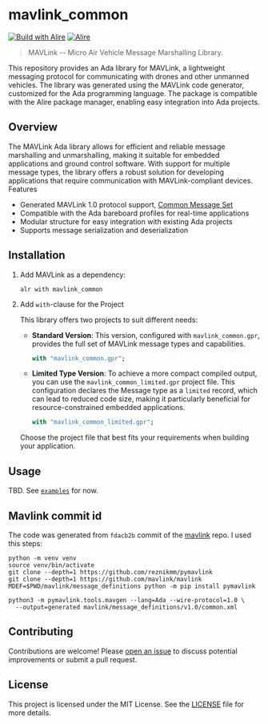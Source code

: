 # mavlink_common

[![Build with Alire](https://github.com/reznikmm/mavlink_common/actions/workflows/alire.yml/badge.svg)](https://github.com/reznikmm/mavlink_common/actions/workflows/alire.yml)
[![Alire](https://img.shields.io/endpoint?url=https://alire.ada.dev/badges/mavlink_common.json)](https://alire.ada.dev/crates/mavlink_common.html)

> MAVLink -- Micro Air Vehicle Message Marshalling Library.

This repository provides an Ada library for MAVLink, a lightweight
messaging protocol for communicating with drones and other unmanned
vehicles. The library was generated using the MAVLink code generator,
customized for the Ada programming language. The package is compatible
with the Alire package manager, enabling easy integration into Ada
projects.

## Overview

The MAVLink Ada library allows for efficient and reliable message
marshalling and unmarshalling, making it suitable for embedded applications
and ground control software. With support for multiple message types,
the library offers a robust solution for developing applications that
require communication with MAVLink-compliant devices. Features

- Generated MAVLink 1.0 protocol support,
  [Common Message Set](https://mavlink.io/en/messages/common.html)
- Compatible with the Ada bareboard profiles for real-time applications
- Modular structure for easy integration with existing Ada projects
- Supports message serialization and deserialization

## Installation

1. Add MAVLink as a dependency:

   ```shell
   alr with mavlink_common
   ```

2. Add `with`-clause for the Project

   This library offers two projects to suit different needs:

   - **Standard Version**: This version, configured with `mavlink_common.gpr`,
     provides the full set of MAVLink message types and capabilities.

     ```gpr
     with "mavlink_common.gpr";
     ```

   - **Limited Type Version**: To achieve a more compact compiled output, you
     can use the `mavlink_common_limited.gpr` project file. This configuration
     declares the Message type as a `limited` record, which can lead
     to reduced code size, making it particularly beneficial for
     resource-constrained embedded applications.

     ```gpr
     with "mavlink_common_limited.gpr";
     ```

   Choose the project file that best fits your requirements when building your
   application.

##  Usage

TBD. See [`examples`](examples/) for now.

## Mavlink commit id

The code was generated from `fdacb2b` commit of
the [mavlink](https://github.com/mavlink/mavlink) repo. I used this steps:

```shell
python -m venv venv
source venv/bin/activate
git clone --depth=1 https://github.com/reznikmm/pymavlink
git clone --depth=1 https://github.com/mavlink/mavlink
MDEF=$PWD/mavlink/message_definitions python -m pip install pymavlink

python3 -m pymavlink.tools.mavgen --lang=Ada --wire-protocol=1.0 \
  --output=generated mavlink/message_definitions/v1.0/common.xml
```

## Contributing

Contributions are welcome!
Please [open an issue](https://github.com/reznikmm/mavlink_common/issues)
to discuss potential improvements or submit a pull request.

## License

This project is licensed under the MIT License.
See the [LICENSE](LICENSE) file for more details.
